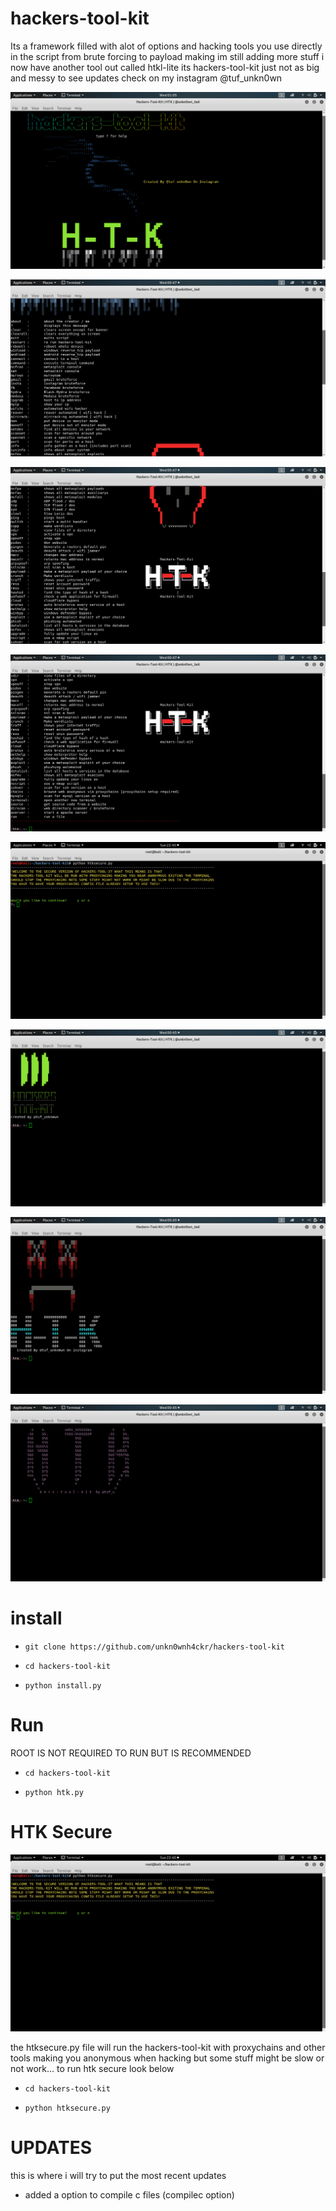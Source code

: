 # hackers-tool-kit
Its a framework filled with alot of options and hacking tools you use directly in the script from brute forcing to payload making im still adding more stuff i now have another tool out called htkl-lite its hackers-tool-kit just not as big and messy to see updates check on my instagram @tuf_unkn0wn

![](tools/screenshot1.png)

![](tools/screenshot2.png)

![](tools/screenshot3.png)

![](tools/screenshot3.5.png)

![](tools/screenshot4.png)

![](tools/screenshot5.png)

![](tools/screenshot6.png)

![](tools/screenshot7.png)
# install

* `git clone https://github.com/unkn0wnh4ckr/hackers-tool-kit`

* `cd hackers-tool-kit`

* `python install.py`

# Run

ROOT IS NOT REQUIRED TO RUN BUT IS RECOMMENDED

* `cd hackers-tool-kit`

* `python htk.py`

# HTK Secure

![](tools/screenshot4.png)

the htksecure.py file will run the hackers-tool-kit with proxychains and other tools making you anonymous when hacking but some stuff might be slow or not work... to run htk secure look below

* `cd hackers-tool-kit`

* `python htksecure.py`

# UPDATES
this is where i will try to put the most recent updates


* added a option to compile c files (compilec option)
